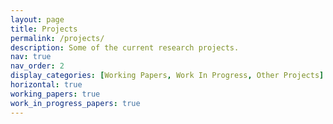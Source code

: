 ```yaml
---
layout: page
title: Projects
permalink: /projects/
description: Some of the current research projects.
nav: true
nav_order: 2
display_categories: [Working Papers, Work In Progress, Other Projects]
horizontal: true
working_papers: true 
work_in_progress_papers: true
---
```



